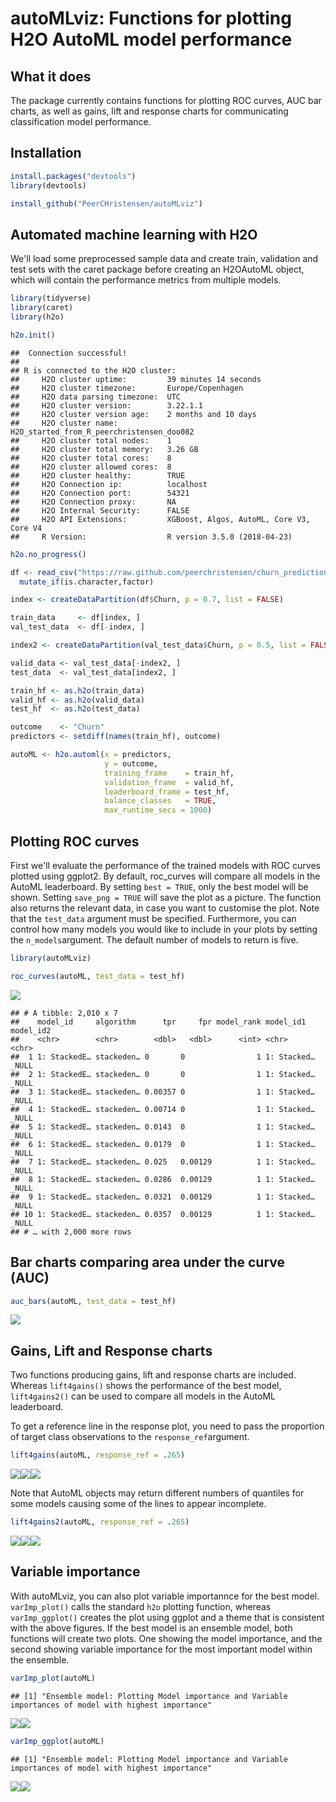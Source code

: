 autoMLviz: Functions for plotting H2O AutoML model performance
================

What it does
------------

The package currently contains functions for plotting ROC curves, AUC bar charts, as well as gains, lift and response charts for communicating classification model performance.

Installation
------------

``` r
install.packages("devtools")
library(devtools)

install_github("PeerCHristensen/autoMLviz")
```

Automated machine learning with H2O
-----------------------------------

We'll load some preprocessed sample data and create train, validation and test sets with the caret package before creating an H2OAutoML object, which will contain the performance metrics from multiple models.

``` r
library(tidyverse)
library(caret)
library(h2o)

h2o.init()
```

    ##  Connection successful!
    ## 
    ## R is connected to the H2O cluster: 
    ##     H2O cluster uptime:         39 minutes 14 seconds 
    ##     H2O cluster timezone:       Europe/Copenhagen 
    ##     H2O data parsing timezone:  UTC 
    ##     H2O cluster version:        3.22.1.1 
    ##     H2O cluster version age:    2 months and 10 days  
    ##     H2O cluster name:           H2O_started_from_R_peerchristensen_doo082 
    ##     H2O cluster total nodes:    1 
    ##     H2O cluster total memory:   3.26 GB 
    ##     H2O cluster total cores:    8 
    ##     H2O cluster allowed cores:  8 
    ##     H2O cluster healthy:        TRUE 
    ##     H2O Connection ip:          localhost 
    ##     H2O Connection port:        54321 
    ##     H2O Connection proxy:       NA 
    ##     H2O Internal Security:      FALSE 
    ##     H2O API Extensions:         XGBoost, Algos, AutoML, Core V3, Core V4 
    ##     R Version:                  R version 3.5.0 (2018-04-23)

``` r
h2o.no_progress()

df <- read_csv("https://raw.github.com/peerchristensen/churn_prediction/master/telecom_churn_prep.csv") %>%
  mutate_if(is.character,factor)

index <- createDataPartition(df$Churn, p = 0.7, list = FALSE)

train_data     <- df[index, ]
val_test_data  <- df[-index, ]

index2 <- createDataPartition(val_test_data$Churn, p = 0.5, list = FALSE)

valid_data <- val_test_data[-index2, ]
test_data  <- val_test_data[index2, ]

train_hf <- as.h2o(train_data)
valid_hf <- as.h2o(valid_data)
test_hf  <- as.h2o(test_data)

outcome    <- "Churn"
predictors <- setdiff(names(train_hf), outcome)

autoML <- h2o.automl(x = predictors, 
                     y = outcome,
                     training_frame    = train_hf,
                     validation_frame  = valid_hf,
                     leaderboard_frame = test_hf,
                     balance_classes   = TRUE,
                     max_runtime_secs = 1000)
```

Plotting ROC curves
-------------------

First we'll evaluate the performance of the trained models with ROC curves plotted using ggplot2. By default, roc\_curves will compare all models in the AutoML leaderboard. By setting `best = TRUE`, only the best model will be shown. Setting `save_png = TRUE` will save the plot as a picture. The function also returns the relevant data, in case you want to customise the plot. Note that the `test_data` argument must be specified. Furthermore, you can control how many models you would like to include in your plots by setting the `n_models`argument. The default number of models to return is five.

``` r
library(autoMLviz)

roc_curves(autoML, test_data = test_hf)
```

![](README_files/figure-markdown_github/unnamed-chunk-3-1.png)

    ## # A tibble: 2,010 x 7
    ##    model_id     algorithm      tpr     fpr model_rank model_id1   model_id2
    ##    <chr>        <chr>        <dbl>   <dbl>      <int> <chr>       <chr>    
    ##  1 1: StackedE… stackeden… 0       0                1 1: Stacked… _NULL    
    ##  2 1: StackedE… stackeden… 0       0                1 1: Stacked… _NULL    
    ##  3 1: StackedE… stackeden… 0.00357 0                1 1: Stacked… _NULL    
    ##  4 1: StackedE… stackeden… 0.00714 0                1 1: Stacked… _NULL    
    ##  5 1: StackedE… stackeden… 0.0143  0                1 1: Stacked… _NULL    
    ##  6 1: StackedE… stackeden… 0.0179  0                1 1: Stacked… _NULL    
    ##  7 1: StackedE… stackeden… 0.025   0.00129          1 1: Stacked… _NULL    
    ##  8 1: StackedE… stackeden… 0.0286  0.00129          1 1: Stacked… _NULL    
    ##  9 1: StackedE… stackeden… 0.0321  0.00129          1 1: Stacked… _NULL    
    ## 10 1: StackedE… stackeden… 0.0357  0.00129          1 1: Stacked… _NULL    
    ## # … with 2,000 more rows

Bar charts comparing area under the curve (AUC)
-----------------------------------------------

``` r
auc_bars(autoML, test_data = test_hf)
```

![](README_files/figure-markdown_github/unnamed-chunk-4-1.png)

Gains, Lift and Response charts
-------------------------------

Two functions producing gains, lift and response charts are included. Whereas `lift4gains()` shows the performance of the best model, `lift4gains2()` can be used to compare all models in the AutoML leaderboard.

To get a reference line in the response plot, you need to pass the proportion of target class observations to the `response_ref`argument.

``` r
lift4gains(autoML, response_ref = .265)
```

![](README_files/figure-markdown_github/unnamed-chunk-5-1.png)![](README_files/figure-markdown_github/unnamed-chunk-5-2.png)![](README_files/figure-markdown_github/unnamed-chunk-5-3.png)

Note that AutoML objects may return different numbers of quantiles for some models causing some of the lines to appear incomplete.

``` r
lift4gains2(autoML, response_ref = .265)
```

![](README_files/figure-markdown_github/unnamed-chunk-6-1.png)![](README_files/figure-markdown_github/unnamed-chunk-6-2.png)![](README_files/figure-markdown_github/unnamed-chunk-6-3.png)

Variable importance
-------------------

With autoMLviz, you can also plot variable importannce for the best model. `varImp_plot()` calls the standard `h2o` plotting function, whereas `varImp_ggplot()` creates the plot using ggplot and a theme that is consistent with the above figures. If the best model is an ensemble model, both functions will create two plots. One showing the model importance, and the second showing variable importance for the most important model within the ensemble.

``` r
varImp_plot(autoML)
```

    ## [1] "Ensemble model: Plotting Model importance and Variable importances of model with highest importance"

![](README_files/figure-markdown_github/unnamed-chunk-7-1.png)![](README_files/figure-markdown_github/unnamed-chunk-7-2.png)

``` r
varImp_ggplot(autoML)
```

    ## [1] "Ensemble model: Plotting Model importance and Variable importances of model with highest importance"

![](README_files/figure-markdown_github/unnamed-chunk-8-1.png)![](README_files/figure-markdown_github/unnamed-chunk-8-2.png)
